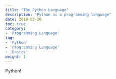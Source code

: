 ```yaml
---
title: "The Python Language"
description: "Python as a programming language"
date: 2018-03-20
toc: true
category:
- 'Programming Language'
tag:
- 'Python'
- 'Programming Language'
- 'Basics'
weight: 1
---
```


Python!